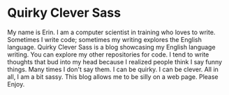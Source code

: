 # Quirky Clever Sass

My name is Erin. I am a computer scientist in training who loves to write. Sometimes I write code; sometimes my writing 
explores the English language. Quirky Clever Sass is a blog showcasing my English language writing. You can explore my other 
repositories for code. I tend to write thoughts that bud into my head because I realized people think I say funny things. Many 
times I don't say them. I can be quirky. I can be clever. All in all, I am a bit sassy.  This blog allows me to be silly on a 
web page. Please Enjoy.
